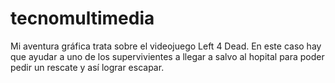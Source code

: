#  tecnomultimedia
Mi aventura gráfica trata sobre el videojuego Left 4 Dead. En este caso hay que ayudar a uno de los supervivientes a llegar a salvo al hopital para poder pedir un rescate y así lograr escapar.
